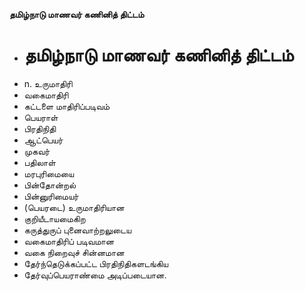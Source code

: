**தமிழ்நாடு மாணவர் கணினித் திட்டம்**
- # தமிழ்நாடு மாணவர் கணினித் திட்டம்
- n. உருமாதிரி
- வகைமாதிரி
- கட்டளை மாதிரிப்படிவம்
- பெயராள்
- பிரதிநிதி
- ஆட்பெயர்
- முகவர்
- பதிலாள்
- மரபுரிமையை
- பின்தோன்றல்
- பின்னுரிமையர்
- (பெயரடை) உருமாதிரியான
- குறியீடாயமைகிற
- கருத்துருப் புனைவாற்றலுடைய
- வகைமாதிரிப் படிவமான
- வகை நிறைவுச் சின்னமான
- தேர்ந்தெடுக்கப்பட்ட பிரதிநிதிகளடங்கிய
- தேர்வுப்பெயராண்மை அடிப்படையான.

